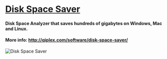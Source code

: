# [Disk Space Saver](http://qiplex.com/software/disk-space-saver/)



#### Disk Space Analyzer that saves  hundreds of gigabytes on Windows, Mac and Linux. 

#### More info: http://qiplex.com/software/disk-space-saver/



![Disk Space Saver](http://qiplex.com/img/disk-space-saver-app.gif)

